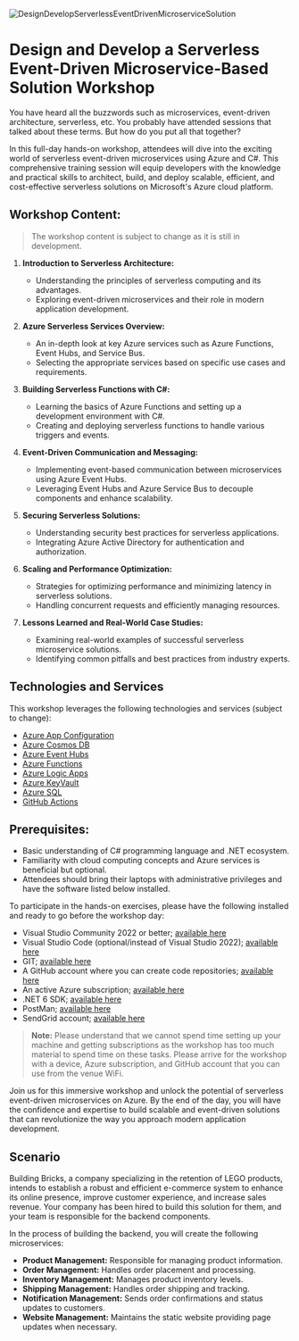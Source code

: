 ![DesignDevelopServerlessEventDrivenMicroserviceSolution](https://github.com/TaleLearnCode/DesignDevelopServerlessEventDrivenMicroserviceSolution/blob/main/Thumbnail.png)

# Design and Develop a Serverless Event-Driven Microservice-Based Solution Workshop

You have heard all the buzzwords such as microservices, event-driven architecture, serverless, etc.  You probably have attended sessions that talked about these terms.  But how do you put all that together?

In this full-day hands-on workshop, attendees will dive into the exciting world of serverless event-driven microservices using Azure and C#.  This comprehensive training session will equip developers with the knowledge and practical skills to architect, build, and deploy scalable, efficient, and cost-effective serverless solutions on Microsoft's Azure cloud platform.

## Workshop Content:

> The workshop content is subject to change as it is still in development.

1. **Introduction to Serverless Architecture:**
   - Understanding the principles of serverless computing and its advantages.
   - Exploring event-driven microservices and their role in modern application development.

2. **Azure Serverless Services Overview:**
   - An in-depth look at key Azure services such as Azure Functions, Event Hubs, and Service Bus.
   - Selecting the appropriate services based on specific use cases and requirements.

3. **Building Serverless Functions with C#:**
   - Learning the basics of Azure Functions and setting up a development environment with C#.
   - Creating and deploying serverless functions to handle various triggers and events.

4. **Event-Driven Communication and Messaging:**
   - Implementing event-based communication between microservices using Azure Event Hubs.
   - Leveraging Event Hubs and Azure Service Bus to decouple components and enhance scalability.

5. **Securing Serverless Solutions:**
   - Understanding security best practices for serverless applications.
   - Integrating Azure Active Directory for authentication and authorization.

6. **Scaling and Performance Optimization:**
   - Strategies for optimizing performance and minimizing latency in serverless solutions.
   - Handling concurrent requests and efficiently managing resources.

7. **Lessons Learned and Real-World Case Studies:**
   - Examining real-world examples of successful serverless microservice solutions.
   - Identifying common pitfalls and best practices from industry experts.

## Technologies and Services
This workshop leverages the following technologies and services (subject to change):

- [Azure App Configuration](https://azure.microsoft.com/en-us/products/app-configuration/)
- [Azure Cosmos DB](https://azure.microsoft.com/en-us/products/cosmos-db/)
- [Azure Event Hubs](https://azure.microsoft.com/en-us/products/event-hubs/)
- [Azure Functions](https://azure.microsoft.com/en-us/products/functions/)
- [Azure Logic Apps](https://azure.microsoft.com/en-us/products/logic-apps/)
- [Azure KeyVault](https://azure.microsoft.com/en-us/products/key-vault/)
- [Azure SQL](https://azure.microsoft.com/en-us/products/azure-sql/)
- [GitHub Actions](https://learn.microsoft.com/en-us/azure/developer/github/github-actions?WT.mc_id=AZ-MVP-5004334)

## Prerequisites:

- Basic understanding of C# programming language and .NET ecosystem.
- Familiarity with cloud computing concepts and Azure services is beneficial but optional.
- Attendees should bring their laptops with administrative privileges and have the software listed below installed.

To participate in the hands-on exercises, please have the following installed and ready to go before the workshop day:

- Visual Studio Community 2022 or better; [available here](https://visualstudio.microsoft.com/vs/)
- Visual Studio Code (optional/instead of Visual Studio 2022); [available here](https://code.visualstudio.com/)
- GIT; [available here](https://git-scm.com/downloads)
- A GitHub account where you can create code repositories; [available here](https://github.com/join)
- An active Azure subscription; [available here](https://azure.microsoft.com/en-us/free)
- .NET 6 SDK; [available here](https://dotnet.microsoft.com/en-us/download/dotnet/6.0)
- PostMan; [available here](https://www.postman.com/downloads/)
- SendGrid account; [available here](https://signup.sendgrid.com/)

> **Note:** Please understand that we cannot spend time setting up your machine and getting subscriptions as the workshop has too much material to spend time on these tasks.  Please arrive for the workshop with a device, Azure subscription, and GitHub account that you can use from the venue WiFi.

Join us for this immersive workshop and unlock the potential of serverless event-driven microservices on Azure.  By the end of the day, you will have the confidence and expertise to build scalable and event-driven solutions that can revolutionize the way you approach modern application development.

## Scenario
Building Bricks, a company specializing in the retention of LEGO products, intends to establish a robust and efficient e-commerce system to enhance its online presence, improve customer experience, and increase sales revenue.  Your company has been hired to build this solution for them, and your team is responsible for the backend components.

In the process of building the backend, you will create the following microservices:

- **Product Management:** Responsible for managing product information.
- **Order Management:** Handles order placement and processing.
- **Inventory Management:** Manages product inventory levels.
- **Shipping Management:** Handles order shipping and tracking.
- **Notification Management:** Sends order confirmations and status updates to customers.
- **Website Management:** Maintains the static website providing page updates when necessary.